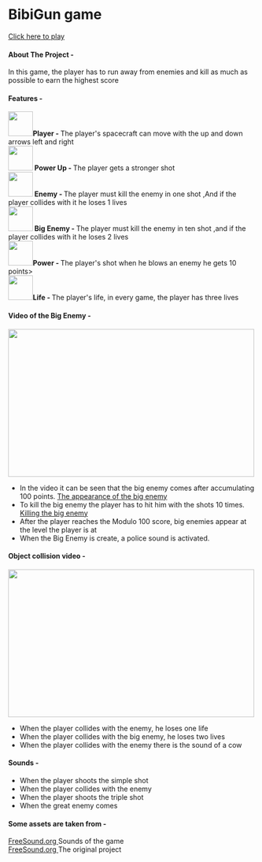 

# BibiGun game
 <a href="https://orabu103.itch.io/bibigun">Click here to play</a>
<h4>About The Project -</h4>
<p>In this game, the player has to run away from enemies and kill as much as possible to earn the highest score</p>

<h4>Features -</h4>
<p>
<strong> 
<img src="./Assets/Sprites/Bibi_r.png"  width="50px" height="50px" />Player - </strong>
 The player's spacecraft can move with the up and down arrows left and right<br>
<strong>
<img src="./Assets/Sprites/power_up_r.png" width="50px" height="50px" /> Power Up - </strong>
The player gets a stronger shot <br>
<strong> 
<img src="./Assets/Sprites/cow_r.png" width="50px" height="50px" /> Enemy - </strong> 
The player must kill the enemy in one shot ,And if the player collides with it he loses 1 lives<br>
<strong> 
<img src="./Assets/Sprites/big_cow_r.png" width="50px" height="50px" /> Big Enemy - </strong>
The player must kill the enemy in ten shot ,and if the player collides with it he loses 2 lives<br>
<strong> 
<img src="./Assets/Sprites/star_laser.png" width="50px" height="50px" />Power - </strong>
The player's shot when he blows an enemy he gets 10 points><br>
<strong> 
<img src="./Assets/Sprites/heart_powerup.png" width="50px" height="50px" />Life - </strong>
The player's life, in every game, the player has three lives<br>
</p>

<h4>Video of the Big Enemy -</h4>
<img src="./Assets/Gif/Bigcow.gif" width="500px" height="300px" />
<p><ul>
 
<li>In the video it can be seen that the big enemy comes after accumulating 100 points.
</strong> <a href="./Assets/Script/Player.cs"> The appearance of the big enemy </a></li>

<li>To kill the big enemy the player has to hit him with the shots 10 times.
</strong> <a href="./Assets/Script/DbigEnemy.cs"> Killing the big enemy </a></li>

<li>After the player reaches the Modulo 100 score, big enemies appear at the level the player is at</li>

<li>When the Big Enemy is create, a police sound is activated.</li>
</ul>



<h4>Object collision video -</h4>
<img src="./Assets/Gif/newlife.gif" width="500px" height="300px" />

<p><ul>
<li>When the player collides with the enemy, he loses one life</li>
<li>When the player collides with the big enemy, he loses two lives</li>
<li>When the player collides with the enemy there is the sound of a cow</li>
</ul>

<h4>Sounds -</h4>

<p><ul>
<li>When the player shoots the simple shot</li>
<li>When the player collides with the enemy</li>
<li>When the player shoots the triple shot</li>
<li>When the great enemy comes</li>
</ul>

<h4>Some assets are taken from -</h4>
<p></strong> <a href="https://freesound.org/browse/"> FreeSound.org </a> Sounds of the game<br>
</strong> <a href="https://github.com/maoz-grossman/BibiGun"> FreeSound.org </a> The original project</p>


